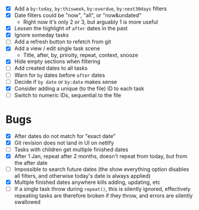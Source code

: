 - [x] Add a `by:today`, `by:thisweek`, `by:overdue`, `by:next30days` filters
- [x] Date filters could be "now", "all", or "now&undated"
  - Right now it's only 2 or 3, but arguably 1 is more useful
- [x] Lessen the highlight of `after` dates in the past
- [x] Ignore someday tasks
- [ ] Add a refresh button to refetch from git
- [x] Add a view / edit single task scene
  - Title, after, by, priroity, repeat, context, snooze
- [x] Hide empty sections when filtering
- [ ] Add created dates to all tasks
- [ ] Warn for `by` dates before `after` dates
- [ ] Decide if `by date` or `by:date` makes sense
- [x] Consider adding a unique (to the file) ID to each task
- [ ] Switch to numeric IDs, sequential to the file

# Bugs

- [x] After dates do not match for "exact date"
- [x] Git revision does not land in UI on netlify
- [ ] Tasks with children get multiple finished dates
- [x] After 1 Jan, repeat after 2 months, doesn't repeat from today, but from the after date
- [ ] Impossible to search future dates (the show everything option disables all filters, and otherwise today's date is always applied)
- [x] Multiple finished dates anywhere kills adding, updating, etc
- [ ] If a single task throw during `repeat()`, this is silently ignored, effectively repeating tasks are therefore broken if they throw, and errors are silently swallowed

